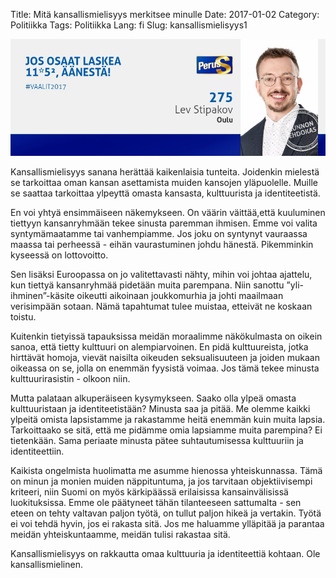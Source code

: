 Title: Mitä kansallismielisyys merkitsee minulle 
Date: 2017-01-02
Category: Politiikka
Tags: Politiikka
Lang: fi
Slug: kansallismielisyys1

![](https://raw.githubusercontent.com/lstipakov/blog/master/content/top_banner.jpg)

Kansallismielisyys sanana herättää kaikenlaisia tunteita. Joidenkin mielestä se tarkoittaa oman kansan asettamista muiden kansojen yläpuolelle. Muille se saattaa tarkoittaa ylpeyttä omasta kansasta, kulttuurista ja identiteetistä.

En voi yhtyä ensimmäiseen näkemykseen. On väärin väittää,että kuuluminen tiettyyn kansanryhmään tekee sinusta paremman ihmisen. Emme voi valita syntymämaatamme tai vanhempiamme. Jos joku on syntynyt vauraassa maassa tai perheessä - eihän vaurastuminen johdu hänestä. Pikemminkin kyseessä on lottovoitto.

Sen lisäksi Euroopassa on jo valitettavasti nähty, mihin voi johtaa ajattelu, kun tiettyä kansanryhmää pidetään muita parempana. Niin sanottu ”yli-ihminen”-käsite oikeutti aikoinaan joukkomurhia ja johti maailmaan verisimpään sotaan. Nämä tapahtumat tulee muistaa, etteivät ne koskaan toistu.

Kuitenkin tietyissä tapauksissa meidän moraalimme näkökulmasta on oikein sanoa, että tietty kulttuuri on alempiarvoinen. En pidä kulttuureista, jotka hirttävät homoja, vievät naisilta oikeuden seksualisuuteen ja joiden mukaan oikeassa on se, jolla on
enemmän fyysistä voimaa. Jos tämä tekee minusta kulttuurirasistin - olkoon niin.

Mutta palataan alkuperäiseen kysymykseen. Saako olla ylpeä omasta kulttuuristaan ja identiteetistään? Minusta saa ja pitää. Me olemme kaikki ylpeitä omista lapsistamme ja rakastamme heitä enemmän kuin muita lapsia. Tarkoittaako se sitä, että me pidämme omia lapsiamme muita parempina? Ei tietenkään. Sama periaate minusta pätee suhtautumisessa kulttuuriin ja identiteettiin.

Kaikista ongelmista huolimatta me asumme hienossa yhteiskunnassa. Tämä on minun ja monien muiden näppituntuma, ja
jos tarvitaan objektiivisempi kriteeri, niin Suomi on myös kärkipäässä erilaisissa kansainvälisissä luokituksissa. Emme ole päätyneet tähän tilanteeseen sattumalta - sen eteen on tehty valtavan paljon työtä, on tullut paljon hikeä ja vertakin. Työtä ei voi tehdä hyvin, jos ei rakasta sitä. Jos me haluamme ylläpitää ja parantaa meidän yhteiskuntaamme, meidän tulisi rakastaa sitä.

Kansallismielisyys on rakkautta omaa kulttuuria ja identiteettiä kohtaan. Ole kansallismielinen.
